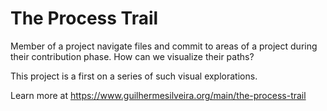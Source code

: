 # The Process Trail

Member of a project navigate files and commit to areas of a project during their contribution phase. How can we visualize their paths?

This project is a first on a series of such visual explorations.

Learn more at https://www.guilhermesilveira.org/main/the-process-trail